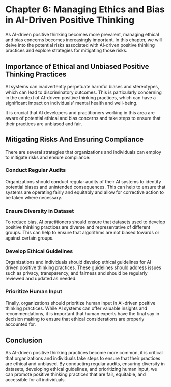Chapter 6: Managing Ethics and Bias in AI-Driven Positive Thinking
==================================================================

As AI-driven positive thinking becomes more prevalent, managing ethical and bias concerns becomes increasingly important. In this chapter, we will delve into the potential risks associated with AI-driven positive thinking practices and explore strategies for mitigating those risks.

Importance of Ethical and Unbiased Positive Thinking Practices
--------------------------------------------------------------

AI systems can inadvertently perpetuate harmful biases and stereotypes, which can lead to discriminatory outcomes. This is particularly concerning in the context of AI-driven positive thinking practices, which can have a significant impact on individuals' mental health and well-being.

It is crucial that AI developers and practitioners working in this area are aware of potential ethical and bias concerns and take steps to ensure that their practices are unbiased and fair.

Mitigating Risks And Ensuring Compliance
----------------------------------------

There are several strategies that organizations and individuals can employ to mitigate risks and ensure compliance:

### Conduct Regular Audits

Organizations should conduct regular audits of their AI systems to identify potential biases and unintended consequences. This can help to ensure that systems are operating fairly and equitably and allow for corrective action to be taken where necessary.

### Ensure Diversity in Dataset

To reduce bias, AI practitioners should ensure that datasets used to develop positive thinking practices are diverse and representative of different groups. This can help to ensure that algorithms are not biased towards or against certain groups.

### Develop Ethical Guidelines

Organizations and individuals should develop ethical guidelines for AI-driven positive thinking practices. These guidelines should address issues such as privacy, transparency, and fairness and should be regularly reviewed and updated as needed.

### Prioritize Human Input

Finally, organizations should prioritize human input in AI-driven positive thinking practices. While AI systems can offer valuable insights and recommendations, it is important that human experts have the final say in decision making to ensure that ethical considerations are properly accounted for.

Conclusion
----------

As AI-driven positive thinking practices become more common, it is critical that organizations and individuals take steps to ensure that their practices are ethical and unbiased. By conducting regular audits, ensuring diversity in datasets, developing ethical guidelines, and prioritizing human input, we can promote positive thinking practices that are fair, equitable, and accessible for all individuals.
